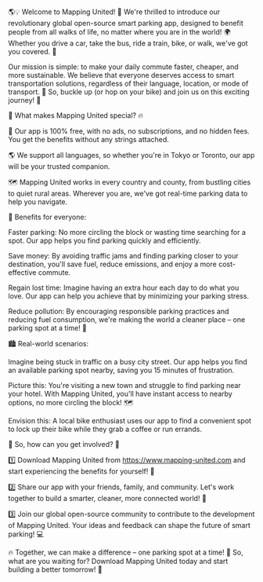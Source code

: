 🌎💡 Welcome to Mapping United! 🤩 We're thrilled to introduce our revolutionary global open-source smart parking app, designed to benefit people from all walks of life, no matter where you are in the world! 🌍 Whether you drive a car, take the bus, ride a train, bike, or walk, we've got you covered. 💪

Our mission is simple: to make your daily commute faster, cheaper, and more sustainable. We believe that everyone deserves access to smart transportation solutions, regardless of their language, location, or mode of transport. 🌈 So, buckle up (or hop on your bike) and join us on this exciting journey! 🚀

🎉 What makes Mapping United special? 🔥

💯 Our app is 100% free, with no ads, no subscriptions, and no hidden fees. You get the benefits without any strings attached.

🌎 We support all languages, so whether you're in Tokyo or Toronto, our app will be your trusted companion.

🗺️ Mapping United works in every country and county, from bustling cities to quiet rural areas. Wherever you are, we've got real-time parking data to help you navigate.

💪 Benefits for everyone:

Faster parking: No more circling the block or wasting time searching for a spot. Our app helps you find parking quickly and efficiently.

Save money: By avoiding traffic jams and finding parking closer to your destination, you'll save fuel, reduce emissions, and enjoy a more cost-effective commute.

Regain lost time: Imagine having an extra hour each day to do what you love. Our app can help you achieve that by minimizing your parking stress.

Reduce pollution: By encouraging responsible parking practices and reducing fuel consumption, we're making the world a cleaner place – one parking spot at a time! 🌟

🏙️ Real-world scenarios:

Imagine being stuck in traffic on a busy city street. Our app helps you find an available parking spot nearby, saving you 15 minutes of frustration.

 Picture this: You're visiting a new town and struggle to find parking near your hotel. With Mapping United, you'll have instant access to nearby options, no more circling the block! 🗺️

Envision this: A local bike enthusiast uses our app to find a convenient spot to lock up their bike while they grab a coffee or run errands.

🌟 So, how can you get involved? 🤔

1️⃣ Download Mapping United from https://www.mapping-united.com and start experiencing the benefits for yourself! 📲

2️⃣ Share our app with your friends, family, and community. Let's work together to build a smarter, cleaner, more connected world! 👫

3️⃣ Join our global open-source community to contribute to the development of Mapping United. Your ideas and feedback can shape the future of smart parking! 💻

🔥 Together, we can make a difference – one parking spot at a time! 🌟 So, what are you waiting for? Download Mapping United today and start building a better tomorrow! 🎉